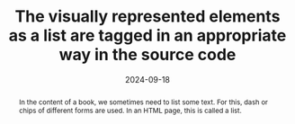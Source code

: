 ---
title: The visually represented elements as a list are tagged in an appropriate way in the source code
abstract: In the content of a book, we sometimes need to list some text. For this, dash or chips of different forms are used. In an HTML page, this is called a list.
categories:
  - Structure and Code
agrege: O4228-E073
opquast: 4 228
indiceebook: "73"
description: Rule 073
before: "072"
weight: "073"
after: "074"
actif: "1"
layout: rules
date: 2024-09-18
tags:
  - display
  - Readability
objectif:
  - Improve text readability
  - Structure list content
Meo:
  - Use HTML tags `ul` (for unordered lists) and `ol` (for ordered lists) to enclose the content of each list, and use the `li` tags for each list item. The chip shape is chosen in CSS.
  - Definitions lists are to be marked with the tags `dl`, `dt` and `dd`
Controle:
  - "Check the source code of the HTML page of epub&nbsp;: Lists must be in a `ul` tag, `ol` or `dl` and each element is in a `li`, `dt` or `dd` tag"
epubcheck: null
ace: null
humancheck: true
ReadiumGoToolkit: null
Source:
  - Opquast
Referentiel:
  - "[Web Content Accessibility Guidelines (WCAG)](https://www.w3.org/WAI/standards-guidelines/wcag/)"
steps:
  - Production numérique
---